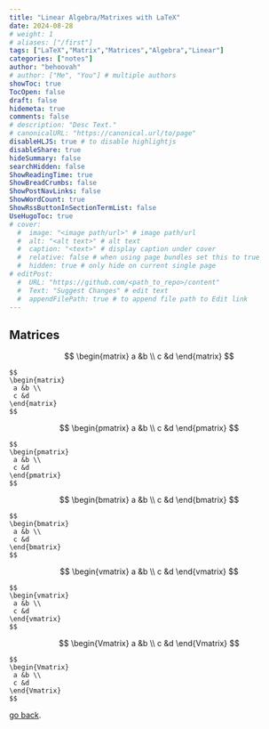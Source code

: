 ```yaml
---
title: "Linear Algebra/Matrixes with LaTeX"
date: 2024-08-28
# weight: 1
# aliases: ["/first"]
tags: ["LaTeX","Matrix","Matrices","Algebra","Linear"]
categories: ["notes"]
author: "behoovah"
# author: ["Me", "You"] # multiple authors
showToc: true
TocOpen: false
draft: false
hidemeta: true
comments: false
# description: "Desc Text."
# canonicalURL: "https://canonical.url/to/page"
disableHLJS: true # to disable highlightjs
disableShare: true
hideSummary: false
searchHidden: false
ShowReadingTime: true
ShowBreadCrumbs: false
ShowPostNavLinks: false
ShowWordCount: true
ShowRssButtonInSectionTermList: false
UseHugoToc: true
# cover:
  #  image: "<image path/url>" # image path/url
  #  alt: "<alt text>" # alt text
  #  caption: "<text>" # display caption under cover
  #  relative: false # when using page bundles set this to true
  #  hidden: true # only hide on current single page
# editPost:
  #  URL: "https://github.com/<path_to_repo>/content"
  #  Text: "Suggest Changes" # edit text
  #  appendFilePath: true # to append file path to Edit link
---
```

## Matrices

$$
\begin{matrix}
 a &b \\
 c &d
\end{matrix}
$$
```
$$
\begin{matrix}
 a &b \\
 c &d
\end{matrix}
$$
```
$$
\begin{pmatrix}
 a &b \\
 c &d
\end{pmatrix}
$$
```
$$
\begin{pmatrix}
 a &b \\
 c &d
\end{pmatrix}
$$
```
$$
\begin{bmatrix}
 a &b \\
 c &d
\end{bmatrix}
$$
```
$$
\begin{bmatrix}
 a &b \\
 c &d
\end{bmatrix}
$$
```
$$
\begin{vmatrix}
 a &b \\
 c &d
\end{vmatrix}
$$
```
$$
\begin{vmatrix}
 a &b \\
 c &d
\end{vmatrix}
$$
```
$$
\begin{Vmatrix}
 a &b \\
 c &d
\end{Vmatrix}
$$
```
$$
\begin{Vmatrix}
 a &b \\
 c &d
\end{Vmatrix}
$$
```

[go back](../).
